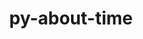 ---
title: "py-about-time"
layout: cache
categories: [package, develop]
meta: {"compilers": ["none"], "num_specs": 13, "num_specs_by_stack": {"e4s": 13, "root": 13}, "oss": ["ubuntu22.04"], "platforms": ["linux"], "stacks": ["e4s", "root"], "targets": ["x86_64_v3"], "versions": ["4.2.1"]}
spec_details: [{"compiler": "none", "hash": "ccnxhoagbcrqsavbqagegf3wp3ehemv5", "os": "ubuntu22.04", "platform": "linux", "size": "-", "stacks": ["e4s", "root"], "target": "x86_64_v3", "variants": ["build_system=python_pip"], "versions": ["4.2.1"]}, {"compiler": "none", "hash": "fgpyxbpbirms5dpz4lkfimb72ndshhmw", "os": "ubuntu22.04", "platform": "linux", "size": "-", "stacks": ["e4s", "root"], "target": "x86_64_v3", "variants": ["build_system=python_pip"], "versions": ["4.2.1"]}, {"compiler": "none", "hash": "gm5ullx52jbhonkfhijn6kzhk2kazc5o", "os": "ubuntu22.04", "platform": "linux", "size": "-", "stacks": ["e4s", "root"], "target": "x86_64_v3", "variants": ["build_system=python_pip"], "versions": ["4.2.1"]}, {"compiler": "none", "hash": "js5tozuzmozecrbc5kol72f65jibonwl", "os": "ubuntu22.04", "platform": "linux", "size": "-", "stacks": ["e4s", "root"], "target": "x86_64_v3", "variants": ["build_system=python_pip"], "versions": ["4.2.1"]}, {"compiler": "none", "hash": "meqkhy4sus7ecxctu77vrcouzuqz4cnb", "os": "ubuntu22.04", "platform": "linux", "size": "-", "stacks": ["e4s", "root"], "target": "x86_64_v3", "variants": ["build_system=python_pip"], "versions": ["4.2.1"]}, {"compiler": "none", "hash": "qbjqa6cg2mha3ynd4vpcy47c4plq77yo", "os": "ubuntu22.04", "platform": "linux", "size": "-", "stacks": ["e4s", "root"], "target": "x86_64_v3", "variants": ["build_system=python_pip"], "versions": ["4.2.1"]}, {"compiler": "none", "hash": "rfzgdkymlqezthfdsz2wpa4jvdnmw5zj", "os": "ubuntu22.04", "platform": "linux", "size": "-", "stacks": ["e4s", "root"], "target": "x86_64_v3", "variants": ["build_system=python_pip"], "versions": ["4.2.1"]}, {"compiler": "none", "hash": "rswtajrcamwocrxx4s6ocdtqvonu2zon", "os": "ubuntu22.04", "platform": "linux", "size": "-", "stacks": ["e4s", "root"], "target": "x86_64_v3", "variants": ["build_system=python_pip"], "versions": ["4.2.1"]}, {"compiler": "none", "hash": "sw2t4mmujygg2dzy2qmovskmcgbrwvxv", "os": "ubuntu22.04", "platform": "linux", "size": "-", "stacks": ["e4s", "root"], "target": "x86_64_v3", "variants": ["build_system=python_pip"], "versions": ["4.2.1"]}, {"compiler": "none", "hash": "to3ate3bzvrjaqtubaixuj27apdnmpft", "os": "ubuntu22.04", "platform": "linux", "size": "-", "stacks": ["e4s", "root"], "target": "x86_64_v3", "variants": ["build_system=python_pip"], "versions": ["4.2.1"]}, {"compiler": "none", "hash": "vghr57ygmvsmlxn4snn73q532svhvbv2", "os": "ubuntu22.04", "platform": "linux", "size": "-", "stacks": ["e4s", "root"], "target": "x86_64_v3", "variants": ["build_system=python_pip"], "versions": ["4.2.1"]}, {"compiler": "none", "hash": "wjb4qjwicq3f4bhluwndsfxbf7wfdj2c", "os": "ubuntu22.04", "platform": "linux", "size": "-", "stacks": ["e4s", "root"], "target": "x86_64_v3", "variants": ["build_system=python_pip"], "versions": ["4.2.1"]}, {"compiler": "none", "hash": "ynjg3o223fmwrzhx34ccdjw7xxy5ws7n", "os": "ubuntu22.04", "platform": "linux", "size": "-", "stacks": ["e4s", "root"], "target": "x86_64_v3", "variants": ["build_system=python_pip"], "versions": ["4.2.1"]}]
---